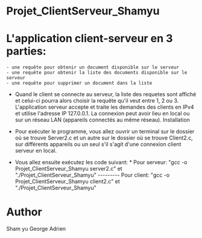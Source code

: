 # Projet_ClientServeur_Shamyu

# L'application client-serveur en 3 parties:

    - une requête pour obtenir un document disponible sur le serveur
    - une requête pour obtenir la liste des documents disponible sur le serveur
    - une requête pour supprimer un document dans la liste

* Quand le client se connecte au serveur, la liste des requetes sont affiché et celui-ci pourra alors choisir la requête qu'il veut entre 1, 2 ou 3. L'application serveur accepte et traite les demandes des clients en IPv4 et utilise l'adresse IP 127.0.0.1. La connexion peut avoir lieu en local ou sur un réseau LAN (appareils connectés au même réseau).
Installation

* Pour exécuter le programme, vous allez ouvrir un terminal sur le dossier où se trouve Server2.c et un autre sur le dossier où se trouve Client2.c, sur différents appareils ou un seul s'il s'agit d'une connexion client serveur en local.

* Vous allez ensuite exécutez les code suivant: * Pour serveur: "gcc -o Projet_ClientServeur_Shamyu server2.c" et "./Projet_ClientServeur_Shamyu" 
                                                --------- Pour client: "gcc -o Projet_ClientServeur_Shamyu client2.c" et "./Projet_ClientServeur_Shamyu" 

# Author

Sham yu George Adrien
